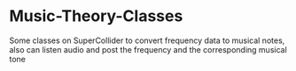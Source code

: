# Music-Theory-Classes
Some classes on SuperCollider to convert frequency data to musical notes, also can listen audio and post the frequency and the corresponding musical tone
